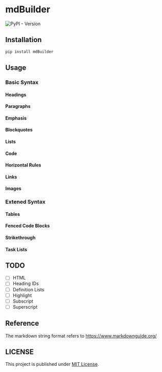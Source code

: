 # mdBuilder

![PyPI - Version](https://img.shields.io/pypi/v/mdBuilder)

## Installation

```python
pip install mdBuilder
```

## Usage

### Basic Syntax

#### Headings

#### Paragraphs

#### Emphasis

#### Blockquotes

#### Lists

#### Code

#### Horizontal Rules

#### Links

#### Images

### Extened Syntax

#### Tables

#### Fenced Code Blocks

#### Strikethrough

#### Task Lists

## TODO

- [ ] HTML
- [ ] Heading IDs
- [ ] Definition Lists
- [ ] Highlight
- [ ] Subscript
- [ ] Superscript

## Reference

The markdown string format refers to <https://www.markdownguide.org/>

## LICENSE

This project is published under [MIT License](https://github.com/mill413/mdBuilder/blob/main/LICENSE).
